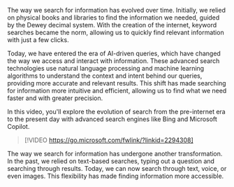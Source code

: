 The way we search for information has evolved over time. Initially, we relied on physical books and libraries to find the information we needed, guided by the Dewey decimal system. With the creation of the internet, keyword searches became the norm, allowing us to quickly find relevant information with just a few clicks. 

Today, we have entered the era of AI-driven queries, which have changed the way we access and interact with information. These advanced search technologies use natural language processing and machine learning algorithms to understand the context and intent behind our queries, providing more accurate and relevant results. This shift has made searching for information more intuitive and efficient, allowing us to find what we need faster and with greater precision.

In this video, you'll explore the evolution of search from the pre-internet era to the present day with advanced search engines like Bing and Microsoft Copilot.

> [!VIDEO https://go.microsoft.com/fwlink/?linkid=2294308]

The way we search for information has undergone another transformation. In the past, we relied on text-based searches, typing out a question and searching through results. Today, we can now search through text, voice, or even images. This flexibility has made finding information more accessible. 